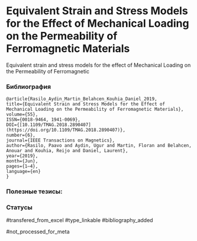 # Equivalent Strain and Stress Models for the Effect of Mechanical Loading on the Permeability of Ferromagnetic Materials

Equivalent strain and stress models for the effect of Mechanical Loading on the Permeability of Ferromagnetic 

### Библиография
```
@article{Rasilo_Aydin_Martin_Belahcen_Kouhia_Daniel_2019,
title={Equivalent Strain and Stress Models for the Effect of Mechanical Loading on the Permeability of Ferromagnetic Materials},
volume={55},
ISSN={0018-9464, 1941-0069},
DOI={[10.1109/TMAG.2018.2890407](https://doi.org/10.1109/TMAG.2018.2890407)},
number={6},
journal={IEEE Transactions on Magnetics},
author={Rasilo, Paavo and Aydin, Ugur and Martin, Floran and Belahcen, Anouar and Kouhia, Reijo and Daniel, Laurent},
year={2019},
month={Jun},
pages={1–4},
language={en}
}
```

### Полезные тезисы:

### Статусы
#transfered_from_excel 
#type_linkable
#bibliography_added

#not_processed_for_meta
